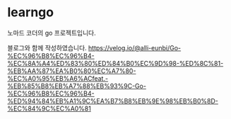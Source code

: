 # learngo
노마드 코더의 go 프로젝트입니다.

블로그와 함께 작성하였습니다.
https://velog.io/@alli-eunbi/Go-%EC%96%B8%EC%96%B4-%EC%8A%A4%ED%83%80%ED%84%B0%EC%9D%98-%ED%8C%81-%EB%AA%87%EA%B0%80%EC%A7%80-%EC%A0%95%EB%A6%ACfeat.-%EB%85%B8%EB%A7%88%EB%93%9C-Go-%EC%96%B8%EC%96%B4-%ED%94%84%EB%A1%9C%EA%B7%B8%EB%9E%98%EB%B0%8D-%EC%84%9C%EC%A0%81

